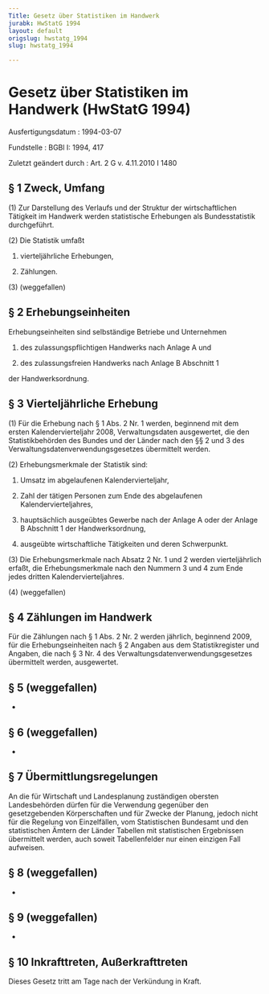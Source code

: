```yaml
---
Title: Gesetz über Statistiken im Handwerk
jurabk: HwStatG 1994
layout: default
origslug: hwstatg_1994
slug: hwstatg_1994

---
```


# Gesetz über Statistiken im Handwerk (HwStatG 1994)

Ausfertigungsdatum
:   1994-03-07

Fundstelle
:   BGBl I: 1994, 417

Zuletzt geändert durch
:   Art. 2 G v. 4.11.2010 I 1480

## § 1 Zweck, Umfang

(1) Zur Darstellung des Verlaufs und der Struktur der wirtschaftlichen
Tätigkeit im Handwerk werden statistische Erhebungen als
Bundesstatistik durchgeführt.

(2) Die Statistik umfaßt

1.  vierteljährliche Erhebungen,


2.  Zählungen.



(3) (weggefallen)

## § 2 Erhebungseinheiten

Erhebungseinheiten sind selbständige Betriebe und Unternehmen

1.  des zulassungspflichtigen Handwerks nach Anlage A und


2.  des zulassungsfreien Handwerks nach Anlage B Abschnitt 1



der Handwerksordnung.

## § 3 Vierteljährliche Erhebung

(1) Für die Erhebung nach § 1 Abs. 2 Nr. 1 werden, beginnend mit dem
ersten Kalendervierteljahr 2008, Verwaltungsdaten ausgewertet, die den
Statistikbehörden des Bundes und der Länder nach den §§ 2 und 3 des
Verwaltungsdatenverwendungsgesetzes übermittelt werden.

(2) Erhebungsmerkmale der Statistik sind:

1.  Umsatz im abgelaufenen Kalendervierteljahr,


2.  Zahl der tätigen Personen zum Ende des abgelaufenen
    Kalendervierteljahres,


3.  hauptsächlich ausgeübtes Gewerbe nach der Anlage A oder der Anlage B
    Abschnitt 1 der Handwerksordnung,


4.  ausgeübte wirtschaftliche Tätigkeiten und deren Schwerpunkt.




(3) Die Erhebungsmerkmale nach Absatz 2 Nr. 1 und 2 werden
vierteljährlich erfaßt, die Erhebungsmerkmale nach den Nummern 3 und 4
zum Ende jedes dritten Kalendervierteljahres.

(4) (weggefallen)

## § 4 Zählungen im Handwerk

Für die Zählungen nach § 1 Abs. 2 Nr. 2 werden jährlich, beginnend
2009, für die Erhebungseinheiten nach § 2 Angaben aus dem
Statistikregister und Angaben, die nach § 3 Nr. 4 des
Verwaltungsdatenverwendungsgesetzes übermittelt werden, ausgewertet.

## § 5 (weggefallen)

-

## § 6 (weggefallen)

-

## § 7 Übermittlungsregelungen

An die für Wirtschaft und Landesplanung zuständigen obersten
Landesbehörden dürfen für die Verwendung gegenüber den gesetzgebenden
Körperschaften und für Zwecke der Planung, jedoch nicht für die
Regelung von Einzelfällen, vom Statistischen Bundesamt und den
statistischen Ämtern der Länder Tabellen mit statistischen Ergebnissen
übermittelt werden, auch soweit Tabellenfelder nur einen einzigen Fall
aufweisen.

## § 8 (weggefallen)

-

## § 9 (weggefallen)

-

## § 10 Inkrafttreten, Außerkrafttreten

Dieses Gesetz tritt am Tage nach der Verkündung in Kraft.

